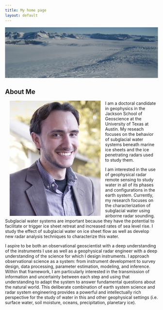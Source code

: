 ```yaml
---
title: My home page
layout: default
---
```


![Alt text](/images/ice.jpg)

## About Me

<div style="float: left;margin:0px 15px 0px 15px;"><img src="/images/picture.jpg" /> </div>

I am a doctoral candidate in geophysics in the Jackson School of Geoscience at the University of Texas at Austin.  My reseach focuses on the behavior of subglacial water systems beneath marine ice sheets and the ice penetrating radars used to study them.  

I am interested in the use of geophysical radar remote sensing to study water in all of its phases and configurations in the earth system. Currently, my research focuses on the characterization of subglacial water using airborne radar sounding. Subglacial water systems are important because they have the potential to facilitate or trigger ice sheet retreat and increased rates of sea level rise.  I study the effect of subglacial water on ice sheet flow as well as develop new radar analysis techniques to characterize this water. 

I aspire to be both an observational geoscientist with a deep understanding of the instruments I use as well as a geophysical radar engineer with a deep understanding of the science for which I design instruments.  I approach observational science as a system: from instrument development to survey design, data processing, parameter estimation, modeling, and inference. Within that framework, I am particularly interested in the transmission of information and uncertainty between each step and using that understanding to adapt the system to answer fundamental questions about the natural world. This deliberate combination of earth system science and radar system engineering provides a powerful and intellectually rich perspective for the study of water in this and other geophysical settings (i.e. surface water, soil moisture, oceans, precipitation, planetary ice).

